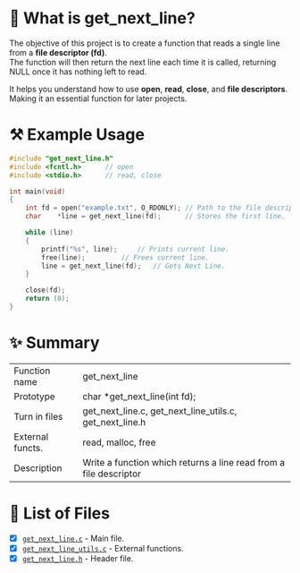 # 🦊 What is get_next_line?

The objective of this project is to create a function that reads a single line from a **file descriptor (fd)**. \
The function will then return the next line each time it is called, returning NULL once it has nothing left to read.

It helps you understand how to use **open**, **read**, **close**, and **file descriptors**. Making it an essential function for later projects.

# ⚒️ Example Usage

```c
#include "get_next_line.h"
#include <fcntl.h>		// open
#include <stdio.h>		// read, close

int	main(void)
{
	int	fd = open("example.txt", O_RDONLY);	// Path to the file descriptor.
	char	*line = get_next_line(fd);		// Stores the first line.

	while (line)
	{
		printf("%s", line);		// Prints current line.
		free(line);			// Frees current line.
		line = get_next_line(fd);	// Gets Next Line.
	}

	close(fd);
	return (0);
}
```

# ✨ Summary

|     |     |
| --- | --- |
| Function name | get_next_line |
| Prototype | char *get_next_line(int fd); |
| Turn in files | get_next_line.c, get_next_line_utils.c, get_next_line.h |
| External functs. | read, malloc, free |
| Description | Write a function which returns a line read from a file descriptor |

# 📑 List of Files

- [x] [`get_next_line.c`](https://github.com/flmarsou/get_next_line/blob/main/get_next_line.c) - Main file.
- [x] [`get_next_line_utils.c`](https://github.com/flmarsou/get_next_line/blob/main/get_next_line_utils.c) - External functions.
- [x] [`get_next_line.h`](https://github.com/flmarsou/get_next_line/blob/main/get_next_line.h) - Header file.
